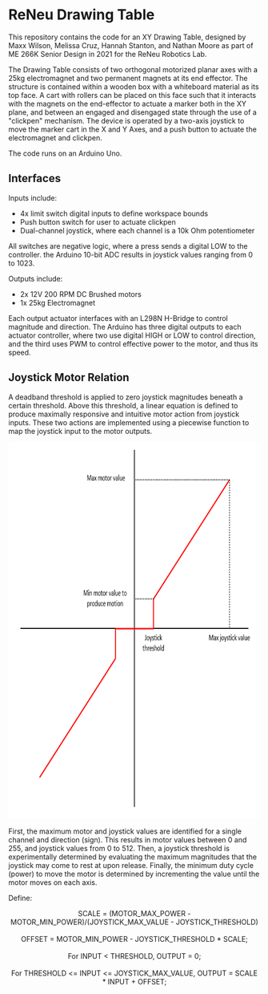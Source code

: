 # ReNeu Drawing Table
This repository contains the code for an XY Drawing Table, designed by Maxx Wilson, Melissa Cruz, Hannah Stanton, and Nathan Moore as part of ME 266K Senior Design in 2021 for the ReNeu Robotics Lab.

The Drawing Table consists of two orthogonal motorized planar axes with a 25kg electromagnet and two permanent magnets at its end effector. The structure is contained within a wooden box with a whiteboard material as its top face. A cart with rollers can be placed on this face such that it interacts with the magnets on the end-effector to actuate a marker both in the XY plane, and between an engaged and disengaged state through the use of a "clickpen" mechanism. The device is operated by a two-axis joystick to move the marker cart in the X and Y Axes, and a push button to actuate the electromagnet and clickpen.

The code runs on an Arduino Uno.

## Interfaces
Inputs include:
- 4x limit switch digital inputs to define workspace bounds
- Push button switch for user to actuate clickpen
- Dual-channel joystick, where each channel is a 10k Ohm potentiometer

All switches are negative logic, where a press sends a digital LOW to the controller. the Arduino 10-bit ADC results in joystick values ranging from 0 to 1023.

Outputs include:
- 2x 12V 200 RPM DC Brushed motors
- 1x 25kg Electromagnet

Each output actuator interfaces with an L298N H-Bridge to control magnitude and direction. The Arduino has three digital outputs to each actuator controller, where two use digital HIGH or LOW to control direction, and the third uses PWM to control effective power to the motor, and thus its speed.

## Joystick Motor Relation
A deadband threshold is applied to zero joystick magnitudes beneath a certain threshold. Above this threshold, a linear equation is defined to produce maximally responsive and intuitive motor action from joystick inputs. These two actions are implemented using a piecewise function to map the joystick input to the motor outputs.

<p align="center"> <img width="750" height="750" src="https://github.com/MaxxWilson/XYTable/blob/main/4_15%20Motor%20Joystick%20Mapping.PNG"> </p>

First, the maximum motor and joystick values are identified for a single channel and direction (sign). This results in motor values between 0 and 255, and joystick values from 0 to 512. Then, a joystick threshold is experimentally determined by evaluating the maximum magnitudes that the joystick may come to rest at upon release. Finally, the minimum duty cycle (power) to move the motor is determined by incrementing the value until the motor moves on each axis.

Define:

<p align="center"> SCALE = (MOTOR_MAX_POWER - MOTOR_MIN_POWER)/(JOYSTICK_MAX_VALUE - JOYSTICK_THRESHOLD) <br> <br> OFFSET = MOTOR_MIN_POWER - JOYSTICK_THRESHOLD * SCALE; <br> <br> For INPUT < THRESHOLD, OUTPUT = 0; <br> <br> For THRESHOLD <= INPUT <= JOYSTICK_MAX_VALUE, OUTPUT = SCALE * INPUT + OFFSET;<div align="left">
